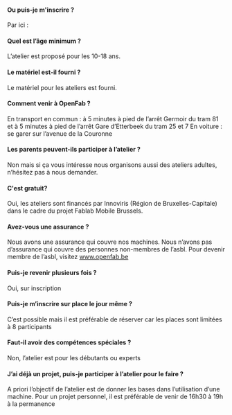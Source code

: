 


#### Ou puis-je m'inscrire ?               
Par ici : 

#### Quel est l’âge minimum ?               
L’atelier est proposé pour les 10-18 ans.

#### Le matériel est-il fourni ?            
Le matériel pour les ateliers est fourni.

#### Comment venir à OpenFab ?        
En transport en commun : à 5 minutes à pied de l’arrêt Germoir du tram 81 et à 5 minutes à pied de l’arrêt Gare d’Etterbeek du tram 25 et 7
En voiture : se garer sur l’avenue de la Couronne

#### Les parents peuvent-ils participer à l’atelier ?         
Non mais si ça vous intéresse nous organisons aussi des ateliers adultes, n’hésitez pas à nous demander.

#### C'est gratuit?           
Oui, les ateliers sont financés par Innoviris (Région de Bruxelles-Capitale) dans le cadre du projet Fablab Mobile Brussels.

#### Avez-vous une assurance ?            
Nous avons une assurance qui couvre nos machines. Nous n’avons pas d’assurance qui couvre des personnes non-membres de l’asbl. Pour devenir membre de l’asbl, visitez www.openfab.be

#### Puis-je revenir plusieurs fois ?            
Oui, sur inscription

#### Puis-je m’inscrire sur place le jour même ?            
C’est possible mais il est préférable de réserver car les places sont limitées à 8 participants

#### Faut-il avoir des compétences spéciales ?            
Non, l’atelier est pour les débutants ou experts

#### J’ai déjà un projet, puis-je participer à l’atelier pour le faire ?            
A priori l’objectif de l’atelier est de donner les bases dans l’utilisation d’une machine.
Pour un projet personnel, il est préférable de venir de 16h30 à 19h à la permanence
